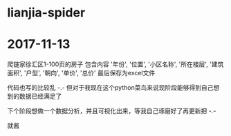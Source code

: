 # lianjia-spider

# 2017-11-13
爬链家徐汇区1-100页的房子
包含内容 '年份', '位置', '小区名称', '所在楼层',  '建筑面积', '户型', '朝向', '单价', '总价'
最后保存为excel文件

代码也写的比较乱 -.- 
但对于我现在这个python菜鸟来说现阶段能够得到自己想到的数据已经满足了

下个阶段想做一个数据分析，并且可视化出来，等我自己琢磨好了再更新把 -.-

就酱
